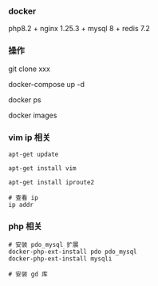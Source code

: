 ### docker

php8.2 + nginx 1.25.3 + mysql 8 + redis 7.2

### 操作

git clone xxx

docker-compose up -d

docker ps

docker images

### vim ip 相关
```
apt-get update

apt-get install vim

apt-get install iproute2

# 查看 ip
ip addr
```

 ### php 相关

```
# 安装 pdo_mysql 扩展
docker-php-ext-install pdo pdo_mysql
docker-php-ext-install mysqli

# 安装 gd 库
```
 
